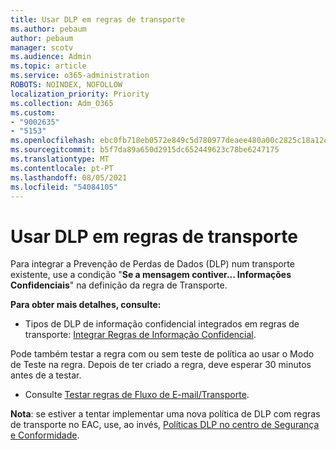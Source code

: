```yaml
---
title: Usar DLP em regras de transporte
ms.author: pebaum
author: pebaum
manager: scotv
ms.audience: Admin
ms.topic: article
ms.service: o365-administration
ROBOTS: NOINDEX, NOFOLLOW
localization_priority: Priority
ms.collection: Adm_O365
ms.custom:
- "9002635"
- "5153"
ms.openlocfilehash: ebc0fb718eb0572e849c5d780977deaee480a00c2825c18a12e4d2212342f17a
ms.sourcegitcommit: b5f7da89a650d2915dc652449623c78be6247175
ms.translationtype: MT
ms.contentlocale: pt-PT
ms.lasthandoff: 08/05/2021
ms.locfileid: "54084105"
---
```

# <a name="using-dlp-in-transport-rules"></a>Usar DLP em regras de transporte

Para integrar a Prevenção de Perdas de Dados (DLP) num transporte existente, use a condição "**Se a mensagem contiver... Informações Confidenciais**" na definição da regra de Transporte.

**Para obter mais detalhes, consulte:**

- Tipos de DLP de informação confidencial integrados em regras de transporte: [Integrar Regras de Informação Confidencial](https://docs.microsoft.com/exchange/security-and-compliance/data-loss-prevention/integrate-sensitive-information-rules).

Pode também testar a regra com ou sem teste de política ao usar o Modo de Teste na regra.  Depois de ter criado a regra, deve esperar 30 minutos antes de a testar.

- Consulte [Testar regras de Fluxo de E-mail/Transporte](https://docs.microsoft.com/exchange/security-and-compliance/mail-flow-rules/test-mail-flow-rules).

**Nota**: se estiver a tentar implementar uma nova política de DLP com regras de transporte no EAC, use, ao invés, [Políticas DLP no centro de Segurança e Conformidade](https://docs.microsoft.com/microsoft-365/compliance/data-loss-prevention-policies?view=o365-worldwide).
